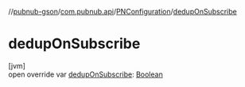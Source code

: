 //[pubnub-gson](../../../index.md)/[com.pubnub.api](../index.md)/[PNConfiguration](index.md)/[dedupOnSubscribe](dedup-on-subscribe.md)

# dedupOnSubscribe

[jvm]\
open override var [dedupOnSubscribe](dedup-on-subscribe.md): [Boolean](https://kotlinlang.org/api/latest/jvm/stdlib/kotlin/-boolean/index.html)
